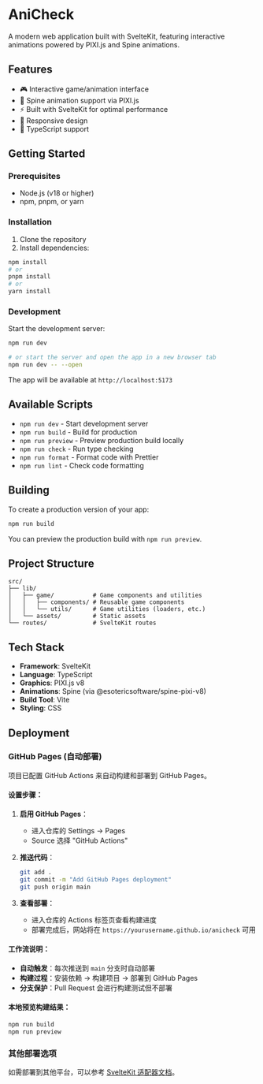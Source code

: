 # AniCheck

A modern web application built with SvelteKit, featuring interactive animations powered by PIXI.js and Spine animations.

## Features

- 🎮 Interactive game/animation interface
- 🎨 Spine animation support via PIXI.js
- ⚡ Built with SvelteKit for optimal performance
- 📱 Responsive design
- 🎯 TypeScript support

## Getting Started

### Prerequisites

- Node.js (v18 or higher)
- npm, pnpm, or yarn

### Installation

1. Clone the repository
2. Install dependencies:

```sh
npm install
# or
pnpm install
# or
yarn install
```

### Development

Start the development server:

```sh
npm run dev

# or start the server and open the app in a new browser tab
npm run dev -- --open
```

The app will be available at `http://localhost:5173`

## Available Scripts

- `npm run dev` - Start development server
- `npm run build` - Build for production
- `npm run preview` - Preview production build locally
- `npm run check` - Run type checking
- `npm run format` - Format code with Prettier
- `npm run lint` - Check code formatting

## Building

To create a production version of your app:

```sh
npm run build
```

You can preview the production build with `npm run preview`.

## Project Structure

```
src/
├── lib/
│   ├── game/           # Game components and utilities
│   │   ├── components/ # Reusable game components
│   │   └── utils/      # Game utilities (loaders, etc.)
│   └── assets/         # Static assets
└── routes/             # SvelteKit routes
```

## Tech Stack

- **Framework**: SvelteKit
- **Language**: TypeScript
- **Graphics**: PIXI.js v8
- **Animations**: Spine (via @esotericsoftware/spine-pixi-v8)
- **Build Tool**: Vite
- **Styling**: CSS

## Deployment

### GitHub Pages (自动部署)

项目已配置 GitHub Actions 来自动构建和部署到 GitHub Pages。

#### 设置步骤：

1. **启用 GitHub Pages**：
   - 进入仓库的 Settings → Pages
   - Source 选择 "GitHub Actions"

2. **推送代码**：

   ```sh
   git add .
   git commit -m "Add GitHub Pages deployment"
   git push origin main
   ```

3. **查看部署**：
   - 进入仓库的 Actions 标签页查看构建进度
   - 部署完成后，网站将在 `https://yourusername.github.io/anicheck` 可用

#### 工作流说明：

- **自动触发**：每次推送到 `main` 分支时自动部署
- **构建过程**：安装依赖 → 构建项目 → 部署到 GitHub Pages
- **分支保护**：Pull Request 会进行构建测试但不部署

#### 本地预览构建结果：

```sh
npm run build
npm run preview
```

### 其他部署选项

如需部署到其他平台，可以参考 [SvelteKit 适配器文档](https://svelte.dev/docs/kit/adapters)。

